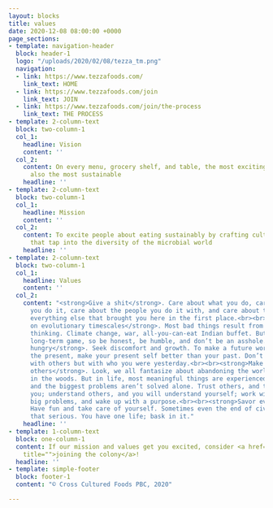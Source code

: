 ```yaml
---
layout: blocks
title: values
date: 2020-12-08 08:00:00 +0000
page_sections:
- template: navigation-header
  block: header-1
  logo: "/uploads/2020/02/08/tezza_tm.png"
  navigation:
  - link: https://www.tezzafoods.com/
    link_text: HOME
  - link: https://www.tezzafoods.com/join
    link_text: JOIN
  - link: https://www.tezzafoods.com/join/the-process
    link_text: THE PROCESS
- template: 2-column-text
  block: two-column-1
  col_1:
    headline: Vision
    content: ''
  col_2:
    content: On every menu, grocery shelf, and table, the most exciting foods are
      also the most sustainable
    headline: ''
- template: 2-column-text
  block: two-column-1
  col_1:
    headline: Mission
    content: ''
  col_2:
    content: To excite people about eating sustainably by crafting cultured foods
      that tap into the diversity of the microbial world
    headline: ''
- template: 2-column-text
  block: two-column-1
  col_1:
    headline: Values
    content: ''
  col_2:
    content: "<strong>Give a shit</strong>. Care about what you do, care about how
      you do it, care about the people you do it with, and care about the planet and
      everything else that brought you here in the first place.<br><br><strong>Think
      on evolutionary timescales</strong>. Most bad things result from short-term
      thinking. Climate change, war, all-you-can-eat Indian buffet. But life is a
      long-term game, so be honest, be humble, and don’t be an asshole.<br><br><strong>Stay
      hungry</strong>. Seek discomfort and growth. To make a future world better than
      the present, make your present self better than your past. Don’t compare yourself
      with others but with who you were yesterday.<br><br><strong>Make meaning through
      others</strong>. Look, we all fantasize about abandoning the world for a hut
      in the woods. But in life, most meaningful things are experienced with others,
      and the biggest problems aren’t solved alone. Trust others, and they will trust
      you; understand others, and you will understand yourself; work with others on
      big problems, and wake up with a purpose.<br><br><strong>Savor every bite.</strong>
      Have fun and take care of yourself. Sometimes even the end of civilization isn’t
      that serious. You have one life; bask in it."
    headline: ''
- template: 1-column-text
  block: one-column-1
  content: If our mission and values get you excited, consider <a href="https://www.tezzafoods.com/join"
    title="">joining the colony</a>!
  headline: ''
- template: simple-footer
  block: footer-1
  content: "© Cross Cultured Foods PBC, 2020"

---
```

